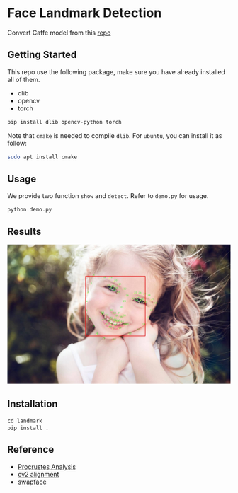 # Face Landmark Detection
Convert Caffe model from this [repo](https://github.com/lsy17096535/face-landmark/blob/master/face_landmark.py)


## Getting Started
This repo use the following package, make sure you have already installed all of them.
+ dlib
+ opencv
+ torch

```bash
pip install dlib opencv-python torch
```
Note that `cmake` is needed to compile `dlib`. For `ubuntu`, you can install it as follow:
```bash
sudo apt install cmake
```

## Usage
We provide two function `show` and `detect`. Refer to `demo.py` for usage. 
```
python demo.py
```

## Results
![](./results/timg.jpeg)

## Installation
```
cd landmark
pip install .
```

## Reference
+ [Procrustes Analysis](https://www.cnblogs.com/nsnow/p/4745730.html)
+ [cv2 alignment](https://blog.csdn.net/oTengYue/article/details/79278572)
+ [swapface](https://matthewearl.github.io/2015/07/28/switching-eds-with-python/)